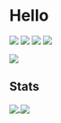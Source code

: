 # Hello

![](https://img.shields.io/badge/C++-Language-informational?style=flat&logo=cplusplus&logoColor=e3e3e3&color=f29d57)
![](https://img.shields.io/badge/Lua-Language-informational?style=flat&logo=lua&logoColor=e3e3e3&color=f29d57)
![](https://img.shields.io/badge/Visual%20Studio-Editor-informational?style=flat&logo=visualstudio&logoColor=e3e3e3&color=f29d57)
![](https://img.shields.io/badge/Windows-OS-informational?style=flat&logo=Windows&logoColor=e3e3e3&color=f29d57)

<p align="left">
  <img style="text-align:center;" src="https://komarev.com/ghpvc/?username=birds3345&style=flat&color=f29d57">
</p>


## Stats
<a href="#">
  <img align="center" src="https://github-readme-stats.vercel.app/api?username=birds3345&count_private=true&show_icons=true&line_height=27&icon_color=f29d57&text_color=e3e3e3&bg_color=171822&title_color=f29d57&border_color=242633&border_radius=5">
</a>

<a href="#">
  <img align="center" src="https://github-readme-stats.vercel.app/api/top-langs/?username=birds3345&langs_count=4&text_color=e3e3e3&bg_color=171822&title_color=f29d57&border_color=242633&border_radius=5">
</a>
